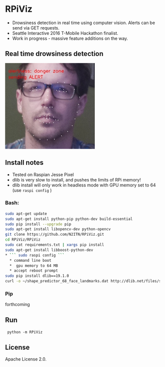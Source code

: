 
# RPiViz

* Drowsiness detection in real time using computer vision. Alerts can be send via GET requests.
* Seattle Interactive 2016 T-Mobile Hackathon finalist.
* Work in progress - massive feature additions on the way.

## Real time drowsiness detection
![Alt text](/image_examples/alert.jpg?raw=true "So tired..")


## Install notes
* Tested on Raspian Jesse Pixel
* dlib is very slow to install, and pushes the limits of RPi memory!
* dlib install will only work in headless mode with GPU memory set to 64  (use ``` raspi config ``` )

### Bash:
```bash
sudo apt-get update
sudo apt-get install python-pip python-dev build-essential 
sudo pip install --upgrade pip 
sudo apt-get install libopencv-dev python-opencv
git clone https://github.com/N2ITN/RPiViz.git
cd RPiViz/RPiViz
sudo cat requirements.txt | xargs pip install
sudo apt-get install libboost-python-dev
* ``` sudo raspi config ```
  * command line boot
  *  gpu memory to 64 MB
  * accept reboot prompt
sudo pip install dlib==19.1.0
curl -o ~/shape_predictor_68_face_landmarks.dat http://dlib.net/files/shape_predictor_68_face_landmarks.dat.bz2 | bzip2 -d shape_predictor_68_face_landmarks.dat.bz2

```



### Pip
forthcoming

## Run

``` python -m RPiViz```




## License 
Apache License 2.0.
